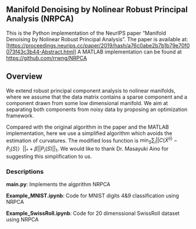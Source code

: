 ## Manifold Denoising by Nolinear Robust Principal Analysis (NRPCA)
This is the Python implementation of the NeurIPS paper “Manifold Denoising by Nolinear Robust Principal Analysis”. The paper is available at: [https://proceedings.neurips.cc/paper/2019/hash/a76c0abe2b7b1b79e70f0073f43c3b44-Abstract.html] A MATLAB implementation can be found at https://github.com/rrwng/NRPCA

## Overview

We extend robust principal component analysis to nolinear manifolds, where we assume that the data matrix contains a sparse component and a component drawn from some low dimensional manifold. We aim at separating both components from noisy data by proposing an optimization framework.

Compared with the original algorithm in the paper and the MATLAB implementation, here we use a simplified algorithm which avoids the estimation of curvatures. The modified loss function is $\min_S \sum_i ||C(\widetilde{X}^{(i)}-P_i(S)）||_*+\beta||P_i(S)||_1$. We would like to thank Dr. Masayuki Aino for suggesting this simplification to us.

### Descriptions

**main.py**: Implements the algprithm NRPCA

**Example_MNIST.ipynb**: Code for MNIST digits 4&9 classification using NRPCA

**Example_SwissRoll.ipynb**: Code for 20 dimenssional SwissRoll dataset using NRPCA

